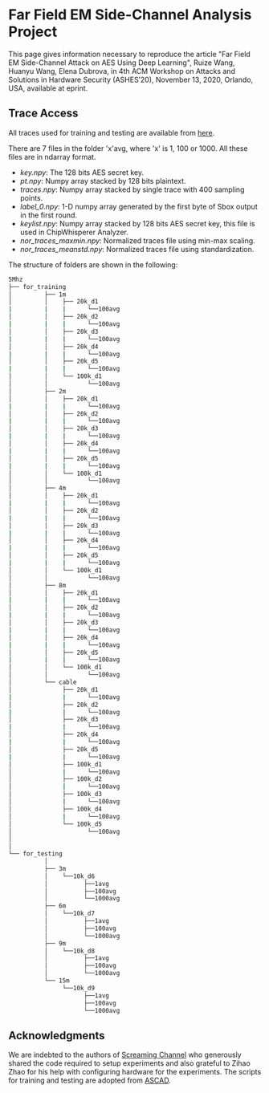 # Far Field EM Side-Channel Analysis Project

This page gives information necessary to reproduce the article "Far Field EM Side-Channel Attack on AES Using Deep Learning", Ruize Wang, Huanyu Wang, Elena Dubrova, in 4th ACM Workshop on Attacks and Solutions in Hardware Security (ASHES’20), November 13, 2020, Orlando, USA,  available at eprint.


## Trace Access
All traces used for training and testing are available from [here](https://drive.google.com/drive/folders/1RBjtpmGHaCutOn0fNcIsrVSY3RnPrpCv?usp=sharing).

There are 7 files in the folder 'x'avg, where 'x' is 1, 100 or 1000. All these files are in ndarray format.

* *key.npy*: The 128 bits AES secret key.
* *pt.npy*: Numpy array stacked by 128 bits plaintext.
* *traces.npy*: Numpy array stacked by single trace with 400 sampling points.
* *label_0.npy*: 1-D numpy array generated by the first byte of Sbox output in the first round.
* *keylist.npy*: Numpy array stacked by 128 bits AES secret key, this file is used in ChipWhisperer Analyzer.
* *nor_traces_maxmin.npy*: Normalized traces file using min-max scaling.
* *nor_traces_meanstd.npy*: Normalized traces file using standardization.

The structure of folders are shown in the following:

```bash
5Mhz
├── for_training
│         ├── 1m
│         │    ├── 20k_d1
|         |    |      └──100avg
│         │    ├── 20k_d2
|         |    |      └──100avg
│         │    ├── 20k_d3
|         |    |      └──100avg
│         │    ├── 20k_d4
|         |    |      └──100avg
│         │    ├── 20k_d5
|         |    |      └──100avg
│         │    └── 100k_d1
│         │           └──100avg
│         ├── 2m
│         │    ├── 20k_d1
|         |    |      └──100avg
│         │    ├── 20k_d2
|         |    |      └──100avg
│         │    ├── 20k_d3
|         |    |      └──100avg
│         │    ├── 20k_d4
|         |    |      └──100avg
│         │    ├── 20k_d5
|         |    |      └──100avg
│         │    └── 100k_d1
│         │           └──100avg
│         ├── 4m
│         │    ├── 20k_d1
|         |    |      └──100avg
│         │    ├── 20k_d2
|         |    |      └──100avg
│         │    ├── 20k_d3
|         |    |      └──100avg
│         │    ├── 20k_d4
|         |    |      └──100avg
│         │    ├── 20k_d5
|         |    |      └──100avg
│         │    └── 100k_d1
│         │           └──100avg
│         ├── 8m
│         │    ├── 20k_d1
|         |    |      └──100avg
│         │    ├── 20k_d2
|         |    |      └──100avg
│         │    ├── 20k_d3
|         |    |      └──100avg
│         │    ├── 20k_d4
|         |    |      └──100avg
│         │    ├── 20k_d5
|         |    |      └──100avg
│         │    └── 100k_d1
│         │           └──100avg
│         └── cable
│              ├── 20k_d1
|              |      └──100avg
│              ├── 20k_d2
|              |      └──100avg
│              ├── 20k_d3
|              |      └──100avg
│              ├── 20k_d4
|              |      └──100avg
│              ├── 20k_d5
|              |      └──100avg
│              ├── 100k_d1
│              |      └──100avg
│              ├── 100k_d2
│              |      └──100avg
│              ├── 100k_d3
│              |      └──100avg
│              ├── 100k_d4
│              |      └──100avg
│              └── 100k_d5
│                     └──100avg
│           
│           
└── for_testing
          │ 
          ├── 3m
          │    └──10k_d6
          │          ├──1avg   
          │          ├──100avg             
          │          └──1000avg
          ├── 6m
          │    └──10k_d7
          │          ├──1avg   
          │          ├──100avg             
          │          └──1000avg       
          ├── 9m
          │    └──10k_d8
          │          ├──1avg   
          │          ├──100avg             
          │          └──1000avg    
          └── 15m
               └──10k_d9
                     ├──1avg   
                     ├──100avg             
                     └──1000avg
```


## Acknowledgments

We are indebted to the authors of [Screaming Channel](https://github.com/eurecom-s3/screaming_channels) who generously shared the code required to setup experiments and also grateful to Zihao Zhao for his help with configuring hardware for the experiments. The scripts for training and testing are adopted from [ASCAD](https://github.com/ANSSI-FR/ASCAD).
